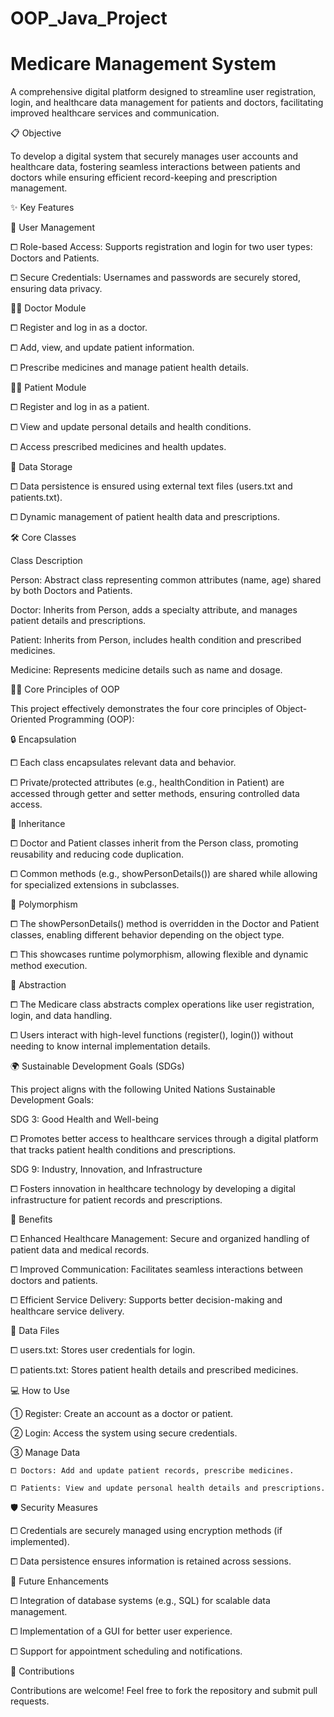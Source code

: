 # OOP_Java_Project

# Medicare Management System
A comprehensive digital platform designed to streamline user registration, login, and healthcare data management for patients and doctors, facilitating improved healthcare services and communication.

📋 Objective

To develop a digital system that securely manages user accounts and healthcare data, fostering seamless interactions between patients and doctors while ensuring efficient record-keeping and prescription management.


✨ Key Features

🔑 User Management

  ⧠ Role-based Access: Supports registration and login for two user types: Doctors and Patients.

  ⧠ Secure Credentials: Usernames and passwords are securely stored, ensuring data privacy.

👨‍⚕️ Doctor Module

  ⧠ Register and log in as a doctor.

  ⧠ Add, view, and update patient information.

  ⧠ Prescribe medicines and manage patient health details.

👩‍⚕️ Patient Module

  ⧠ Register and log in as a patient.

  ⧠ View and update personal details and health conditions.

  ⧠ Access prescribed medicines and health updates.

💾 Data Storage

  ⧠ Data persistence is ensured using external text files (users.txt and patients.txt).

  ⧠ Dynamic management of patient health data and prescriptions.


🛠️ Core Classes

Class	Description

Person:	Abstract class representing common attributes (name, age) shared by both Doctors and Patients.

Doctor:	Inherits from Person, adds a specialty attribute, and manages patient details and prescriptions.

Patient:	Inherits from Person, includes health condition and prescribed medicines.

Medicine:	Represents medicine details such as name and dosage.


🧑‍💻 Core Principles of OOP

This project effectively demonstrates the four core principles of Object-Oriented Programming (OOP):


🔒 Encapsulation

  ⧠ Each class encapsulates relevant data and behavior.

  ⧠ Private/protected attributes (e.g., healthCondition in Patient) are accessed through getter and setter methods, ensuring controlled data access.

🧬 Inheritance

  ⧠ Doctor and Patient classes inherit from the Person class, promoting reusability and reducing code duplication.

  ⧠ Common methods (e.g., showPersonDetails()) are shared while allowing for specialized extensions in subclasses.

🔄 Polymorphism

  ⧠ The showPersonDetails() method is overridden in the Doctor and Patient classes, enabling different behavior depending on the object type.

  ⧠ This showcases runtime polymorphism, allowing flexible and dynamic method execution.

🧩 Abstraction

  ⧠ The Medicare class abstracts complex operations like user registration, login, and data handling.

  ⧠ Users interact with high-level functions (register(), login()) without needing to know internal implementation details.


🌍 Sustainable Development Goals (SDGs)

This project aligns with the following United Nations Sustainable Development Goals:


SDG 3: Good Health and Well-being

  ⧠ Promotes better access to healthcare services through a digital platform that tracks patient health conditions and prescriptions.

SDG 9: Industry, Innovation, and Infrastructure

  ⧠ Fosters innovation in healthcare technology by developing a digital infrastructure for patient records and prescriptions.


🚀 Benefits

  ⧠ Enhanced Healthcare Management: Secure and organized handling of patient data and medical records.

  ⧠ Improved Communication: Facilitates seamless interactions between doctors and patients.

  ⧠ Efficient Service Delivery: Supports better decision-making and healthcare service delivery.


📂 Data Files

  ⧠ users.txt: Stores user credentials for login.

  ⧠ patients.txt: Stores patient health details and prescribed medicines.


💻 How to Use

  ① Register: Create an account as a doctor or patient.

  ② Login: Access the system using secure credentials.

  ③ Manage Data

    ⧠ Doctors: Add and update patient records, prescribe medicines.

    ⧠ Patients: View and update personal health details and prescriptions.


🛡️ Security Measures

  ⧠ Credentials are securely managed using encryption methods (if implemented).
  
  ⧠ Data persistence ensures information is retained across sessions.


🔧 Future Enhancements

  ⧠ Integration of database systems (e.g., SQL) for scalable data management.

  ⧠ Implementation of a GUI for better user experience.

  ⧠ Support for appointment scheduling and notifications.


🤝 Contributions

Contributions are welcome! Feel free to fork the repository and submit pull requests.

